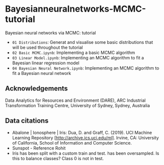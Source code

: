 # Bayesianneuralnetworks-MCMC-tutorial
Bayesian neural networks via MCMC: tutorial

- `01 Distributions`: Generat and visualise some basic distributions that will be used throughout the tutorial
- `02 Basic MCMC.ipynb`: Implementing a basic MCMC algorithm
- `03 Linear Model.ipynb`: Implementing an MCMC algorithm to fit a Bayesian linear regression model
- `04 Bayesian Neural Network.ipynb`: Implementing an MCMC algorithm to fit a Bayesian neural network

## Acknowledgements

Data Analytics for Resources and Environment (DARE), ARC Industrial Transformation Training Centre, University of Sydney, Sydney, Australia

## Data citations
- Abalone | Ionosphere | Iris: Dua, D. and Graff, C. (2019). UCI Machine Learning Repository [http://archive.ics.uci.edu/ml]. Irvine, CA: University of California, School of Information and Computer Science.
- Sunspot - Reference Rohit
- Iris has been split with a custom train and test. has been oversampled. Is this to balance classes? Class 0 is not in test.